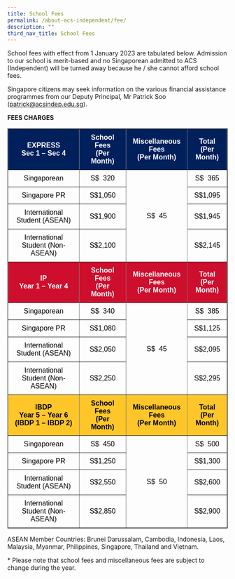 ```yaml
---
title: School Fees
permalink: /about-acs-independent/fee/
description: ""
third_nav_title: School Fees
---
```

School fees with effect from 1 January 2023 are tabulated below. Admission to our school is merit-based and no Singaporean admitted to ACS (Independent) will be turned away because he / she cannot afford school fees.

Singapore citizens may seek information on the various financial assistance programmes from our Deputy Principal, Mr Patrick Soo (patrick@acsindep.edu.sg).

**FEES CHARGES**

<table border="1" width="100%" style="box-sizing: border-box; border-collapse: collapse; min-width: 500px; color: rgb(0, 0, 0); font-family: Arial, sans-serif; font-size: 16px; font-style: normal; font-variant-ligatures: normal; font-variant-caps: normal; font-weight: 400; letter-spacing: normal; orphans: 2; text-align: start; text-transform: none; white-space: normal; widows: 2; word-spacing: 0px; -webkit-text-stroke-width: 0px; text-decoration-thickness: initial; text-decoration-style: initial; text-decoration-color: initial;"><tbody style="box-sizing: border-box; margin-top: 0px;"><tr style="box-sizing: border-box; margin-top: 0px;"><td width="39%" style="box-sizing: border-box; border-collapse: collapse; padding: 10px 15px; line-height: 18px; margin-top: 0px; background-color: rgb(0, 32, 92); text-align: center;"><span style="box-sizing: border-box; margin-top: 0px; color: rgb(255, 255, 255);"><strong style="box-sizing: border-box; font-weight: bolder; margin-top: 0px;">EXPRESS</strong></span><br style="box-sizing: border-box;"><span style="box-sizing: border-box; color: rgb(255, 255, 255);"><strong style="box-sizing: border-box; font-weight: bolder; margin-top: 0px;">Sec 1 – Sec 4</strong></span></td><td width="24%" style="box-sizing: border-box; border-collapse: collapse; padding: 10px 15px; line-height: 18px; background-color: rgb(0, 32, 92); text-align: center;"><span style="box-sizing: border-box; margin-top: 0px; color: rgb(255, 255, 255);"><strong style="box-sizing: border-box; font-weight: bolder; margin-top: 0px;">School Fees<br style="box-sizing: border-box; margin-top: 0px;">(Per Month)</strong></span></td><td width="20%" style="box-sizing: border-box; border-collapse: collapse; padding: 10px 15px; line-height: 18px; background-color: rgb(0, 32, 92); text-align: center;"><span style="box-sizing: border-box; margin-top: 0px; color: rgb(255, 255, 255);"><strong style="box-sizing: border-box; font-weight: bolder; margin-top: 0px;">Miscellaneous Fees<br style="box-sizing: border-box; margin-top: 0px;">(Per Month)</strong></span></td><td width="15%" style="box-sizing: border-box; border-collapse: collapse; padding: 10px 15px; line-height: 18px; background-color: rgb(0, 32, 92); text-align: center;"><span style="box-sizing: border-box; margin-top: 0px; color: rgb(255, 255, 255);"><strong style="box-sizing: border-box; font-weight: bolder; margin-top: 0px;">Total<br style="box-sizing: border-box; margin-top: 0px;">(Per Month)</strong></span></td></tr><tr style="box-sizing: border-box;"><td width="39%" style="box-sizing: border-box; border-collapse: collapse; padding: 10px 15px; line-height: 18px; margin-top: 0px; text-align: center;">Singaporean</td><td width="24%" style="box-sizing: border-box; border-collapse: collapse; padding: 10px 15px; line-height: 18px; text-align: center;">S$&nbsp; 320</td><td rowspan="4" width="20%" style="box-sizing: border-box; border-collapse: collapse; padding: 10px 15px; line-height: 18px; text-align: center;">S$&nbsp; 45</td><td width="15%" style="box-sizing: border-box; border-collapse: collapse; padding: 10px 15px; line-height: 18px; text-align: center;">S$&nbsp; 365</td></tr><tr style="box-sizing: border-box;"><td width="39%" style="box-sizing: border-box; border-collapse: collapse; padding: 10px 15px; line-height: 18px; margin-top: 0px; text-align: center;">Singapore PR</td><td width="24%" style="box-sizing: border-box; border-collapse: collapse; padding: 10px 15px; line-height: 18px; text-align: center;">S$1,050</td><td width="15%" style="box-sizing: border-box; border-collapse: collapse; padding: 10px 15px; line-height: 18px; text-align: center;">S$1,095</td></tr><tr style="box-sizing: border-box;"><td width="39%" style="box-sizing: border-box; border-collapse: collapse; padding: 10px 15px; line-height: 18px; margin-top: 0px; text-align: center;">International Student (ASEAN)</td><td width="24%" style="box-sizing: border-box; border-collapse: collapse; padding: 10px 15px; line-height: 18px; text-align: center;">S$1,900</td><td width="15%" style="box-sizing: border-box; border-collapse: collapse; padding: 10px 15px; line-height: 18px; text-align: center;">S$1,945</td></tr><tr style="box-sizing: border-box;"><td width="39%" style="box-sizing: border-box; border-collapse: collapse; padding: 10px 15px; line-height: 18px; margin-top: 0px; text-align: center;">International Student (Non-ASEAN)</td><td width="24%" style="box-sizing: border-box; border-collapse: collapse; padding: 10px 15px; line-height: 18px; text-align: center;">S$2,100</td><td width="15%" style="box-sizing: border-box; border-collapse: collapse; padding: 10px 15px; line-height: 18px; text-align: center;">S$2,145</td></tr><tr style="box-sizing: border-box;"><td width="39%" style="box-sizing: border-box; border-collapse: collapse; padding: 10px 15px; line-height: 18px; margin-top: 0px; background-color: rgb(206, 14, 45); text-align: center;"><span style="box-sizing: border-box; margin-top: 0px; color: rgb(255, 255, 255);"><strong style="box-sizing: border-box; font-weight: bolder; margin-top: 0px;">IP<br style="box-sizing: border-box; margin-top: 0px;">Year 1 – Year 4</strong></span></td><td width="24%" style="box-sizing: border-box; border-collapse: collapse; padding: 10px 15px; line-height: 18px; background-color: rgb(206, 14, 45); text-align: center;"><span style="box-sizing: border-box; margin-top: 0px; color: rgb(255, 255, 255);"><strong style="box-sizing: border-box; font-weight: bolder; margin-top: 0px;">School Fees<br style="box-sizing: border-box; margin-top: 0px;">(Per Month)</strong></span></td><td width="20%" style="box-sizing: border-box; border-collapse: collapse; padding: 10px 15px; line-height: 18px; background-color: rgb(206, 14, 45); text-align: center;"><span style="box-sizing: border-box; margin-top: 0px; color: rgb(255, 255, 255);"><strong style="box-sizing: border-box; font-weight: bolder; margin-top: 0px;">Miscellaneous Fees<br style="box-sizing: border-box; margin-top: 0px;">(Per Month)</strong></span></td><td width="15%" style="box-sizing: border-box; border-collapse: collapse; padding: 10px 15px; line-height: 18px; background-color: rgb(206, 14, 45); text-align: center;"><span style="box-sizing: border-box; margin-top: 0px; color: rgb(255, 255, 255);"><strong style="box-sizing: border-box; font-weight: bolder; margin-top: 0px;">Total<br style="box-sizing: border-box; margin-top: 0px;">(Per Month)</strong></span></td></tr><tr style="box-sizing: border-box;"><td width="39%" style="box-sizing: border-box; border-collapse: collapse; padding: 10px 15px; line-height: 18px; margin-top: 0px; text-align: center;">Singaporean</td><td width="24%" style="box-sizing: border-box; border-collapse: collapse; padding: 10px 15px; line-height: 18px; text-align: center;">S$&nbsp; 340</td><td rowspan="4" width="20%" style="box-sizing: border-box; border-collapse: collapse; padding: 10px 15px; line-height: 18px; text-align: center;">S$&nbsp; 45</td><td width="15%" style="box-sizing: border-box; border-collapse: collapse; padding: 10px 15px; line-height: 18px; text-align: center;">S$&nbsp; 385</td></tr><tr style="box-sizing: border-box;"><td width="39%" style="box-sizing: border-box; border-collapse: collapse; padding: 10px 15px; line-height: 18px; margin-top: 0px; text-align: center;">Singapore PR</td><td width="24%" style="box-sizing: border-box; border-collapse: collapse; padding: 10px 15px; line-height: 18px; text-align: center;">S$1,080</td><td width="15%" style="box-sizing: border-box; border-collapse: collapse; padding: 10px 15px; line-height: 18px; text-align: center;">S$1,125</td></tr><tr style="box-sizing: border-box;"><td width="39%" style="box-sizing: border-box; border-collapse: collapse; padding: 10px 15px; line-height: 18px; margin-top: 0px; text-align: center;">International Student (ASEAN)</td><td width="24%" style="box-sizing: border-box; border-collapse: collapse; padding: 10px 15px; line-height: 18px; text-align: center;">S$2,050</td><td width="15%" style="box-sizing: border-box; border-collapse: collapse; padding: 10px 15px; line-height: 18px; text-align: center;">S$2,095</td></tr><tr style="box-sizing: border-box;"><td width="39%" style="box-sizing: border-box; border-collapse: collapse; padding: 10px 15px; line-height: 18px; margin-top: 0px; text-align: center;">International Student (Non-ASEAN)</td><td width="24%" style="box-sizing: border-box; border-collapse: collapse; padding: 10px 15px; line-height: 18px; text-align: center;">S$2,250</td><td width="15%" style="box-sizing: border-box; border-collapse: collapse; padding: 10px 15px; line-height: 18px; text-align: center;">S$2,295</td></tr><tr style="box-sizing: border-box;"><td width="39%" style="box-sizing: border-box; border-collapse: collapse; padding: 10px 15px; line-height: 18px; margin-top: 0px; background-color: rgb(255, 198, 41); text-align: center;"><span style="box-sizing: border-box; margin-top: 0px; color: rgb(0, 0, 0);"><strong style="box-sizing: border-box; font-weight: bolder; margin-top: 0px;">IBDP<br style="box-sizing: border-box; margin-top: 0px;">Year 5 – Year 6<br style="box-sizing: border-box;">(IBDP 1 – IBDP 2)</strong></span></td><td width="24%" style="box-sizing: border-box; border-collapse: collapse; padding: 10px 15px; line-height: 18px; background-color: rgb(255, 198, 41); text-align: center;"><span style="box-sizing: border-box; margin-top: 0px; color: rgb(0, 0, 0);"><strong style="box-sizing: border-box; font-weight: bolder; margin-top: 0px;">School Fees<br style="box-sizing: border-box; margin-top: 0px;">(Per Month)</strong></span></td><td width="20%" style="box-sizing: border-box; border-collapse: collapse; padding: 10px 15px; line-height: 18px; background-color: rgb(255, 198, 41); text-align: center;"><span style="box-sizing: border-box; margin-top: 0px; color: rgb(0, 0, 0);"><strong style="box-sizing: border-box; font-weight: bolder; margin-top: 0px;">Miscellaneous Fees<br style="box-sizing: border-box; margin-top: 0px;">(Per Month)</strong></span></td><td width="15%" style="box-sizing: border-box; border-collapse: collapse; padding: 10px 15px; line-height: 18px; background-color: rgb(255, 198, 41); text-align: center;"><span style="box-sizing: border-box; margin-top: 0px; color: rgb(0, 0, 0);"><strong style="box-sizing: border-box; font-weight: bolder; margin-top: 0px;">Total<br style="box-sizing: border-box; margin-top: 0px;">(Per Month)</strong></span></td></tr><tr style="box-sizing: border-box;"><td width="39%" style="box-sizing: border-box; border-collapse: collapse; padding: 10px 15px; line-height: 18px; margin-top: 0px; text-align: center;">Singaporean</td><td width="24%" style="box-sizing: border-box; border-collapse: collapse; padding: 10px 15px; line-height: 18px; text-align: center;">S$&nbsp; 450</td><td rowspan="4" width="20%" style="box-sizing: border-box; border-collapse: collapse; padding: 10px 15px; line-height: 18px; text-align: center;">S$&nbsp; 50</td><td width="15%" style="box-sizing: border-box; border-collapse: collapse; padding: 10px 15px; line-height: 18px; text-align: center;">S$&nbsp; 500</td></tr><tr style="box-sizing: border-box;"><td width="39%" style="box-sizing: border-box; border-collapse: collapse; padding: 10px 15px; line-height: 18px; margin-top: 0px; text-align: center;">Singapore PR</td><td width="24%" style="box-sizing: border-box; border-collapse: collapse; padding: 10px 15px; line-height: 18px; text-align: center;">S$1,250</td><td width="15%" style="box-sizing: border-box; border-collapse: collapse; padding: 10px 15px; line-height: 18px; text-align: center;">S$1,300</td></tr><tr style="box-sizing: border-box;"><td width="39%" style="box-sizing: border-box; border-collapse: collapse; padding: 10px 15px; line-height: 18px; margin-top: 0px; text-align: center;">International Student (ASEAN)</td><td width="24%" style="box-sizing: border-box; border-collapse: collapse; padding: 10px 15px; line-height: 18px; text-align: center;">S$2,550</td><td width="15%" style="box-sizing: border-box; border-collapse: collapse; padding: 10px 15px; line-height: 18px; text-align: center;">S$2,600</td></tr><tr style="box-sizing: border-box;"><td width="39%" style="box-sizing: border-box; border-collapse: collapse; padding: 10px 15px; line-height: 18px; margin-top: 0px; text-align: center;">International Student (Non-ASEAN)</td><td width="24%" style="box-sizing: border-box; border-collapse: collapse; padding: 10px 15px; line-height: 18px; text-align: center;">S$2,850</td><td width="15%" style="box-sizing: border-box; border-collapse: collapse; padding: 10px 15px; line-height: 18px; text-align: center;">S$2,900</td></tr></tbody></table>

ASEAN Member Countries: Brunei Darussalam, Cambodia, Indonesia, Laos, Malaysia, Myanmar, Philippines, Singapore, Thailand and Vietnam.

\* Please note that school fees and miscellaneous fees are subject to change during the year.